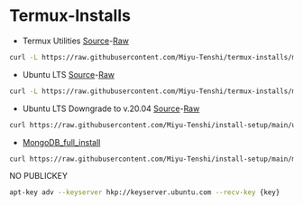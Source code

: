 # Termux-Installs

- Termux Utilities [Source](https://github.com/Miyu-Tenshi/termux-installs/blob/main/termux_utilities_install)-[Raw](https://raw.githubusercontent.com/Miyu-Tenshi/termux-installs/main/termux_utilities_install)
```bash
curl -L https://raw.githubusercontent.com/Miyu-Tenshi/termux-installs/main/termux_utilities_install | bash
```
- Ubuntu LTS [Source](https://github.com/Miyu-Tenshi/termux-installs/blob/main/ubuntu_lts_install)-[Raw](https://raw.githubusercontent.com/Miyu-Tenshi/termux-installs/main/ubuntu_lts_install)
```bash
curl -L https://raw.githubusercontent.com/Miyu-Tenshi/termux-installs/main/ubuntu_lts_install | bash
```
- Ubuntu LTS Downgrade to v.20.04 [Source]()-[Raw](https://raw.githubusercontent.com/Miyu-Tenshi/install-setup/main/ubuntu22to20_install)
```bash
curl https://raw.githubusercontent.com/Miyu-Tenshi/install-setup/main/ubuntu22to20_install -o /tmp/t && . /tmp/t
```
- [MongoDB_full_install](https://raw.githubusercontent.com/Miyu-Tenshi/install-setup/main/mongodb_full_install)
```bash
curl https://raw.githubusercontent.com/Miyu-Tenshi/install-setup/main/mongodb_full_install -o /tmp/db && . /tmp/db
```
NO PUBLICKEY
```bash
apt-key adv --keyserver hkp://keyserver.ubuntu.com --recv-key {key}
```
